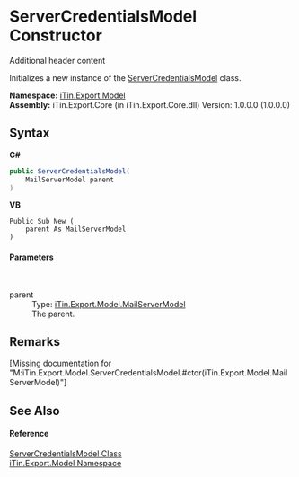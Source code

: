 # ServerCredentialsModel Constructor 
Additional header content 

Initializes a new instance of the <a href="T_iTin_Export_Model_ServerCredentialsModel">ServerCredentialsModel</a> class.

**Namespace:**&nbsp;<a href="N_iTin_Export_Model">iTin.Export.Model</a><br />**Assembly:**&nbsp;iTin.Export.Core (in iTin.Export.Core.dll) Version: 1.0.0.0 (1.0.0.0)

## Syntax

**C#**<br />
``` C#
public ServerCredentialsModel(
	MailServerModel parent
)
```

**VB**<br />
``` VB
Public Sub New ( 
	parent As MailServerModel
)
```


#### Parameters
&nbsp;<dl><dt>parent</dt><dd>Type: <a href="T_iTin_Export_Model_MailServerModel">iTin.Export.Model.MailServerModel</a><br />The parent.</dd></dl>

## Remarks
\[Missing <remarks> documentation for "M:iTin.Export.Model.ServerCredentialsModel.#ctor(iTin.Export.Model.MailServerModel)"\]

## See Also


#### Reference
<a href="T_iTin_Export_Model_ServerCredentialsModel">ServerCredentialsModel Class</a><br /><a href="N_iTin_Export_Model">iTin.Export.Model Namespace</a><br />